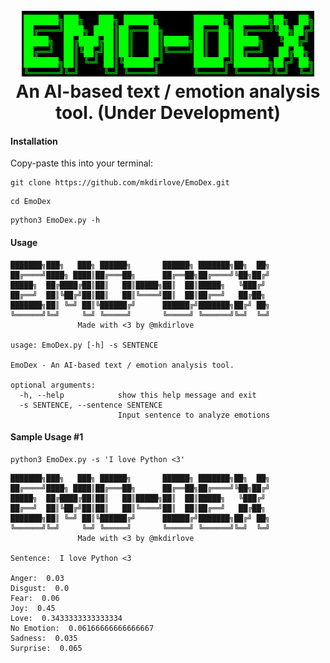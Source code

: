 <h1 align="center">
  <br>
  <a href="https://github.com/mkdirlove/EmoDex"><img src="https://github.com/mkdirlove/EmoDex/blob/main/logo.png" alt="EmoDex"></a>
  <br>
  An AI-based text / emotion analysis tool. (Under Development)
  <br>
</h1>

#### Installation

Copy-paste this into your terminal:

```
git clone https://github.com/mkdirlove/EmoDex.git
```
```
cd EmoDex
```
```
python3 EmoDex.py -h
```

#### Usage
```
███████╗███╗   ███╗ ██████╗       ██████╗ ███████╗██╗  ██╗
██╔════╝████╗ ████║██╔═══██╗      ██╔══██╗██╔════╝╚██╗██╔╝
█████╗  ██╔████╔██║██║   ██║█████╗██║  ██║█████╗   ╚███╔╝ 
██╔══╝  ██║╚██╔╝██║██║   ██║╚════╝██║  ██║██╔══╝   ██╔██╗ 
███████╗██║ ╚═╝ ██║╚██████╔╝      ██████╔╝███████╗██╔╝ ██╗
╚══════╝╚═╝     ╚═╝ ╚═════╝       ╚═════╝ ╚══════╝╚═╝  ╚═╝
               Made with <3 by @mkdirlove

usage: EmoDex.py [-h] -s SENTENCE

EmoDex - An AI-based text / emotion analysis tool.

optional arguments:
  -h, --help            show this help message and exit
  -s SENTENCE, --sentence SENTENCE
                        Input sentence to analyze emotions
```
#### Sample Usage #1
```
python3 EmoDex.py -s 'I love Python <3'
```
```
███████╗███╗   ███╗ ██████╗       ██████╗ ███████╗██╗  ██╗
██╔════╝████╗ ████║██╔═══██╗      ██╔══██╗██╔════╝╚██╗██╔╝
█████╗  ██╔████╔██║██║   ██║█████╗██║  ██║█████╗   ╚███╔╝ 
██╔══╝  ██║╚██╔╝██║██║   ██║╚════╝██║  ██║██╔══╝   ██╔██╗ 
███████╗██║ ╚═╝ ██║╚██████╔╝      ██████╔╝███████╗██╔╝ ██╗
╚══════╝╚═╝     ╚═╝ ╚═════╝       ╚═════╝ ╚══════╝╚═╝  ╚═╝
               Made with <3 by @mkdirlove

Sentence:  I love Python <3

Anger:  0.03
Disgust:  0.0
Fear:  0.06
Joy:  0.45
Love:  0.3433333333333334
No Emotion:  0.06166666666666667
Sadness:  0.035
Surprise:  0.065
```
